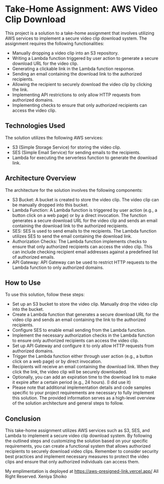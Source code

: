 # Take-Home Assignment: AWS Video Clip Download
This project is a solution to a take-home assignment that involves utilizing AWS services to implement a secure video clip download system. The assignment requires the following functionalities:

- Manually dropping a video clip into an S3 repository.
- Writing a Lambda function triggered by user action to generate a secure download URL for the video clip.
- Generating a clickable link in the Lambda function response.
- Sending an email containing the download link to the authorized recipients.
- Allowing the recipient to securely download the video clip by clicking the link.
- Implementing API restrictions to only allow HTTP requests from authorized domains.
- Implementing checks to ensure that only authorized recipients can access the video clip.

## Technologies Used
The solution utilizes the following AWS services:

- S3 (Simple Storage Service) for storing the video clip.
- SES (Simple Email Service) for sending emails to the recipients.
- Lambda for executing the serverless function to generate the download link.

## Architecture Overview
The architecture for the solution involves the following components:

- S3 Bucket: A bucket is created to store the video clip. The video clip can be manually dropped into this bucket.
- Lambda Function: A Lambda function is triggered by user action (e.g., a button click on a web page) or by a direct invocation. The function generates a secure download URL for the video clip and sends an email containing the download link to the authorized recipients.
- SES: SES is used to send emails to the recipients. The Lambda function utilizes SES to send the email containing the download link.
- Authorization Checks: The Lambda function implements checks to ensure that only authorized recipients can access the video clip. This can include checking recipient email addresses against a predefined list of authorized emails.
- API Gateway: API Gateway can be used to restrict HTTP requests to the Lambda function to only authorized domains.

## How to Use
To use this solution, follow these steps:

- Set up an S3 bucket to store the video clip. Manually drop the video clip into the bucket.
- Create a Lambda function that generates a secure download URL for the video clip and sends an email containing the link to the authorized recipients.
- Configure SES to enable email sending from the Lambda function.
- Implement the necessary authorization checks in the Lambda function to ensure only authorized recipients can access the video clip.
- Set up API Gateway and configure it to only allow HTTP requests from authorized domains.
- Trigger the Lambda function either through user action (e.g., a button click on a web page) or by direct invocation.
- Recipients will receive an email containing the download link. When they click the link, the video clip will be securely downloaded.
- Optionally, you can add an expiration time to the download link to make it expire after a certain period (e.g., 24 hours). (I did use it)
- Please note that additional implementation details and code samples specific to your project requirements are necessary to fully implement this solution. The provided information serves as a high-level overview of the solution architecture and general steps to follow.

## Conclusion
This take-home assignment utilizes AWS services such as S3, SES, and Lambda to implement a secure video clip download system. By following the outlined steps and customizing the solution based on your specific requirements, you can create a functional system that allows authorized recipients to securely download video clips. Remember to consider security best practices and implement necessary measures to protect the video clips and ensure that only authorized individuals can access them.

My emplimentation is deployed at https://aws-presigned-link.vercel.app/  All Right Reserved. Xeniya Shoiko
